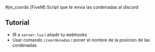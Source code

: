 #jm_coords
[FiveM] Script que te envia las cordenadas al discord

## Tutorial
* IR a `server.lua` i añadir tu webhooks
* Usar comando `/coordenadas` i poner el nombre de la posicion de las cordenadas 
